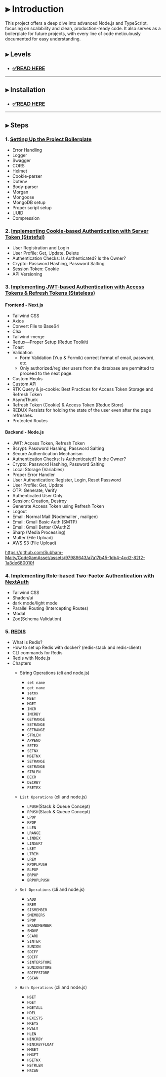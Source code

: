 # ⫸ Introduction

This project offers a deep dive into advanced Node.js and TypeScript,
focusing on scalability and clean, production-ready code.
It also serves as a boilerplate for future projects,
with every line of code meticulously documented for easy understanding.

## ⫸ Levels

-  ### [✅READ HERE](README/NOTE.md)

---

## ⫸ Installation

- ### [✅READ HERE](README/START.md)

---


## ⫸ Steps

### 1. [Setting Up the Project Boilerplate](README/NOTE.md#1-perfect-boilerplate-for-starting-the-project)
- Error Handling
- Logger
- Swagger
- CORS
- Helmet
- Cookie-parser
- Dotenv
- Body-parser
- Morgan
- Mongoose
- MongoDB setup
- Proper script setup
- UUID
- Compression

### 2. [Implementing Cookie-based Authentication with Server Token (Stateful)](README/NOTE.md#2-cookie-based-proper-authentication-with-server-token-stateful)
- User Registration and Login
- User Profile: Get, Update, Delete
- Authentication Checks: Is Authenticated? Is the Owner?
- Crypto: Password Hashing, Password Salting
- Session Token: Cookie
- API Versioning

### 3. [Implementing JWT-based Authentication with Access Tokens & Refresh Tokens (Stateless)](README/NOTE.md#3-jwt-based-authentication-with-access-tokens--refresh-tokens-stateless)
#### Frontend - Next.js

- Tailwind CSS
- Axios
- Convert File to Base64
- Clsx
- Tailwind-merge
- Redux—Proper Setup (Redux Toolkit)
- Toast
- Validation 
  - Form Validation (Yup & Formik) correct format of email, password, etc. 
  - Only authorized/register users from the database are permitted to proceed to the next page.
- Custom Hooks
- Custom API
- RTK Query & js-cookie: Best Practices for Access Token Storage and Refresh Token
- AsyncThunk
- Refresh Token (Cookie) & Access Token (Redux Store)
- REDUX Persists for holding the state of the user even after the page refreshes.
- Protected Routes

#### Backend - Node.js
- JWT: Access Token, Refresh Token
- Bcrypt: Password Hashing, Password Salting
- Secure Authentication Mechanism
- Authentication Checks: Is Authenticated? Is the Owner?
- Crypto: Password Hashing, Password Salting
- Local Storage (Variables)
- Proper Error Handler
- User Authentication: Register, Login, Reset Password
- User Profile: Get, Update
- OTP: Generate, Verify
- Authenticated User Only
- Session: Creation, Destroy
- Generate Access Token using Refresh Token
- Logout
- Email: Normal Mail (Nodemailer , mailgen)
- Email: Gmail Basic Auth (SMTP)
- Email: Gmail Better (OAuth2)
- Sharp (Media Processing)
- Multer (File Upload)
- AWS S3 (File Upload)

https://github.com/Subham-Maity/CodeXamAsset/assets/97989643/a7a17b45-1db4-4cd2-82f2-1a3de680010f


### 4. [Implementing Role-based Two-Factor Authentication with NextAuth](README/NOTE.md#4-implementing-role-based-two-factor-authentication-with-nextauth)
- Tailwind CSS
- Shadcn/ui
- dark mode/light mode
- Parallel Routing (Intercepting Routes)
- Modal
- Zod(Schema Validation)


### 5. [REDIS](README/NOTE.md#5-redis)
- What is Redis?
- How to set up Redis with docker? (redis-stack and redis-client)
- CLI commands for Redis
- Redis with Node.js
- Chapters
  - String Operations (cli and node.js)
    - `set name`
    - `get name`
    - `setnx`
    - `MSET`
    - `MGET`
    - `INCR`
    - `INCRBY`
    - `GETRANGE`
    - `SETRANGE`
    - `GETRANGE`
    - `STRLEN`
    - `APPEND`
    - `SETEX`
    - `SETNX`
    - `MSETNX`
    - `SETRANGE`
    - `GETRANGE`
    - `STRLEN`
    - `DECR`
    - `DECRBY`
    - `PSETEX`
  - `List Operations` (cli and node.js)
    - `LPUSH`(Stack & Queue Concept)
    - `RPUSH`(Stack & Queue Concept)
    - `LPOP`
    - `RPOP`
    - `LLEN`
    - `LRANGE`
    - `LINDEX`
    - `LINSERT`
    - `LSET`
    - `LTRIM`
    - `LREM`
    - `RPOPLPUSH`
    - `BLPOP`
    - `BRPOP`
    - `BRPOPLPUSH`
  - `Set Operations` (cli and node.js)
    - `SADD`
    - `SREM`
    - `SISMEMBER`
    - `SMEMBERS`
    - `SPOP`
    - `SRANDMEMBER`
    - `SMOVE`
    - `SCARD`
    - `SINTER`
    - `SUNION`
    - `SDIFF`
    - `SDIFF`
    - `SINTERSTORE`
    - `SUNIONSTORE`
    - `SDIFFSTORE`
    - `SSCAN`
  
  - `Hash Operations` (cli and node.js)
     - `HSET`
     - `HGET`
     - `HGETALL`
     - `HDEL`
     - `HEXISTS`
     - `HKEYS`
     - `HVALS`
     - `HLEN`
     - `HINCRBY`
     - `HINCRBYFLOAT`
     - `HMSET`
     - `HMGET`
     - `HSETNX`
     - `HSTRLEN`
     - `HSCAN`
  


